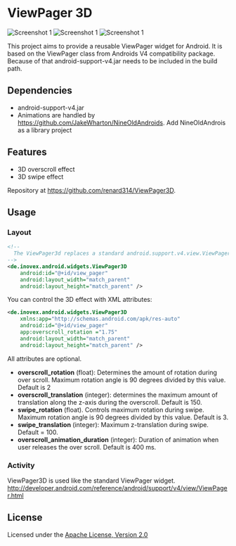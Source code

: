 
# ViewPager 3D

![Screenshot 1](https://github.com/renard314/ViewPager3D/raw/master/screenshot1.png)
![Screenshot 1](https://github.com/renard314/ViewPager3D/raw/master/screenshot2.png)
![Screenshot 1](https://github.com/renard314/ViewPager3D/raw/master/screenshot3.png)

This project aims to provide a reusable ViewPager widget for Android. It is based on the ViewPager class from Androids V4 compatibility package. Because of that android-support-v4.jar needs to be included in the build path.

## Dependencies

 * android-support-v4.jar
 * Animations are handled by https://github.com/JakeWharton/NineOldAndroids. Add NineOldAndrois as a library project

## Features

 * 3D overscroll effect
 * 3D swipe effect 

Repository at <https://github.com/renard314/ViewPager3D>.

## Usage

### Layout

``` xml
<!--
  The ViewPager3d replaces a standard android.support.v4.view.ViewPager widget.
-->
<de.inovex.android.widgets.ViewPager3D
    android:id="@+id/view_pager"
    android:layout_width="match_parent"
    android:layout_height="match_parent" />
```

You can control the 3D effect with XML attributes:

``` xml
<de.inovex.android.widgets.ViewPager3D
    xmlns:app="http://schemas.android.com/apk/res-auto"
    android:id="@+id/view_pager"
    app:overscroll_rotation ="1.75"
    android:layout_width="match_parent"
    android:layout_height="match_parent" />
```
All attributes are optional.

 * **overscroll_rotation** (float): Determines the amount of rotation during over scroll. Maximum rotation angle is 90 degrees divided by this value. Default is 2 
 * **overscroll_translation** (integer): determines the maximum amount of translation along the z-axis during the overscroll. Default is 150.
 * **swipe_rotation** (float). Controls maximum rotation during swipe. Maximum rotation angle is 90 degrees divided by this value. Default is 3.
 * **swipe_translation** (integer): Maximum z-translation during swipe. Default = 100.
 * **overscroll_animation_duration** (integer): Duration of animation when user releases the over scroll. Default is 400 ms.


### Activity

ViewPager3D is used like the standard ViewPager widget.
<http://developer.android.com/reference/android/support/v4/view/ViewPager.html>

## License

Licensed under the [Apache License, Version 2.0](http://www.apache.org/licenses/LICENSE-2.0.html)
